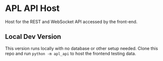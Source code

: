 # APL API Host

Host for the REST and WebSocket API accessed by the front-end.

## Local Dev Version

This version runs locally with no database or other setup needed. Clone this repo and run `python -m apl_api` to host the frontend testing data.
